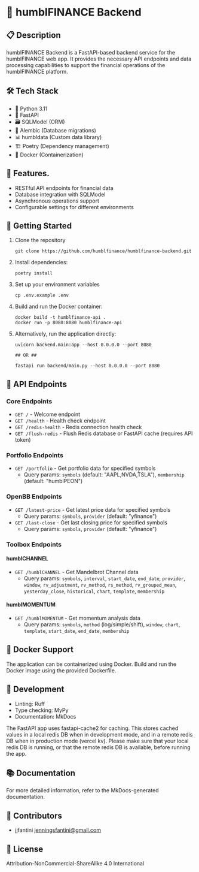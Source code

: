 # 🏦 humblFINANCE Backend

## 📋 Description

humblFINANCE Backend is a FastAPI-based backend service for the humblFINANCE web app. It provides the necessary API endpoints and data processing capabilities to support the financial operations of the humblFINANCE platform.

## 🛠️ Tech Stack

- 🐍 Python 3.11
- 🚀 FastAPI
- 🗃️ SQLModel (ORM)
- 🔄 Alembic (Database migrations)
- 📊 humbldata (Custom data library)
- 🏗️ Poetry (Dependency management)
- 🐳 Docker (Containerization)

## 🌟 Features.

- RESTful API endpoints for financial data
- Database integration with SQLModel
- Asynchronous operations support
- Configurable settings for different environments


## 🚀 Getting Started

1. Clone the repository
   ```
   git clone https://github.com/humblfinance/humblfinance-backend.git
   ```
2. Install dependencies:
   ```
   poetry install
   ```
3. Set up your environment variables
   ```
   cp .env.example .env
   ```
4. Build and run the Docker container:
   ```
   docker build -t humblfinance-api .
   docker run -p 8080:8080 humblfinance-api
   ```
5. Alternatively, run the application directly:
   ```
   uvicorn backend.main:app --host 0.0.0.0 --port 8080

   ## OR ##

   fastapi run backend/main.py --host 0.0.0.0 --port 8080
   ```
## 📡 API Endpoints

### Core Endpoints
- `GET /` - Welcome endpoint
- `GET /health` - Health check endpoint
- `GET /redis-health` - Redis connection health check
- `GET /flush-redis` - Flush Redis database or FastAPI cache (requires API token)

### Portfolio Endpoints
- `GET /portfolio` - Get portfolio data for specified symbols
  - Query params: `symbols` (default: "AAPL,NVDA,TSLA"), `membership` (default: "humblPEON")

### OpenBB Endpoints
- `GET /latest-price` - Get latest price data for specified symbols
  - Query params: `symbols`, `provider` (default: "yfinance")
- `GET /last-close` - Get last closing price for specified symbols
  - Query params: `symbols`, `provider` (default: "yfinance")

### Toolbox Endpoints

#### humblCHANNEL
- `GET /humblCHANNEL` - Get Mandelbrot Channel data
  - Query params: `symbols`, `interval`, `start_date`, `end_date`, `provider`, `window`, `rv_adjustment`, `rv_method`, `rs_method`, `rv_grouped_mean`, `yesterday_close`, `historical`, `chart`, `template`, `membership`

#### humblMOMENTUM
- `GET /humblMOMENTUM` - Get momentum analysis data
  - Query params: `symbols`, `method` (log/simple/shift), `window`, `chart`, `template`, `start_date`, `end_date`, `membership`

## 🐳 Docker Support

The application can be containerized using Docker. Build and run the Docker image using the provided Dockerfile.

## 🧪 Development

- Linting: Ruff
- Type checking: MyPy
- Documentation: MkDocs

The FastAPI app uses fastapi-cache2 for caching. This stores cached values in a local redis DB when in development mode, and in a remote redis DB when in production mode (vercel kv).
Please make sure that your local redis DB is running, or that the remote redis DB is available, before running the app.

## 📚 Documentation

For more detailed information, refer to the MkDocs-generated documentation.

## 👥 Contributors

- jjfantini <jenningsfantini@gmail.com>

## 📄 License

Attribution-NonCommercial-ShareAlike 4.0 International